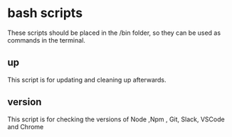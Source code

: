 # bash scripts

These scripts should be placed in the /bin folder, so they can be used as commands in the terminal.

## up

This script is for updating and cleaning up afterwards.

## version

This script is for checking the versions of Node ,Npm , Git, Slack, VSCode and Chrome
